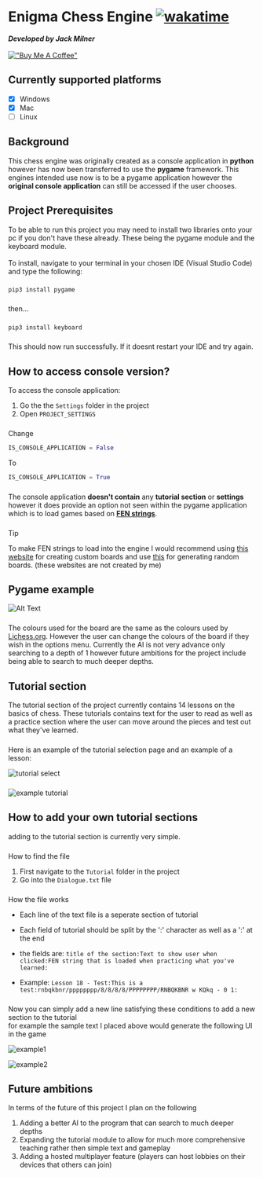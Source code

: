 # Enigma Chess Engine  [![wakatime](https://wakatime.com/badge/user/86f08dc1-5098-42c2-b193-5a05699baa48/project/7239718c-4401-49ae-bf30-3c767e433e10.svg)](https://wakatime.com/badge/user/86f08dc1-5098-42c2-b193-5a05699baa48/project/7239718c-4401-49ae-bf30-3c767e433e10)
***Developed by Jack Milner***
\
\
[!["Buy Me A Coffee"](https://www.buymeacoffee.com/assets/img/custom_images/orange_img.png)](https://buymeacoffee.com/jackmilner)

## Currently supported platforms
- [x] Windows
- [x] Mac
- [ ] Linux
## Background

This chess engine was originally created as a console application in **python** however has now been transferred to use the **pygame** framework. This engines intended use now is to be a pygame application however the **original console application** can still be accessed if the user chooses.

## Project Prerequisites

To be able to run this project you may need to install two libraries onto your pc if you don't have these already. These being the pygame module and the keyboard module.
\
\
To install, navigate to your terminal in your chosen IDE (Visual Studio Code) and type the following:
###
`pip3 install pygame`
###
then...
###
`pip3 install keyboard`
###
This should now run successfully. If it doesnt restart your IDE and try again. 
## How to access console version?
To access the console application:

1. Go the the `Settings` folder in the project
2. Open `PROJECT_SETTINGS`
###
Change

```Python
IS_CONSOLE_APPLICATION = False
```
To

```Python
IS_CONSOLE_APPLICATION = True
```

###
The console application **doesn't contain** any **tutorial section** or **settings** however it does provide an option not seen within the pygame application which is to load games based on [**FEN strings**](https://en.wikipedia.org/wiki/Forsyth%E2%80%93Edwards_Notation).
###
> [!TIP]
> To make FEN strings to load into the engine I would recommend using [this website](https://www.redhotpawn.com/chess/chess-fen-viewer.php) for creating custom boards and use [this](http://bernd.bplaced.net/fengenerator/fengenerator.html) for generating random boards. (these websites are not created by me)
###
## Pygame example 
![Alt Text](https://media0.giphy.com/media/v1.Y2lkPTc5MGI3NjExejVtMTd5emtuODR0MDV5azUzZHFvYTJsdWIyN3FvcmozYzN4YjRqNyZlcD12MV9pbnRlcm5hbF9naWZfYnlfaWQmY3Q9Zw/qdGhRLpWaQPRXpnHuV/giphy.gif)
###
The colours used for the board are the same as the colours used by [Lichess.org](https://lichess.org/). However the user can change the colours of the board if they wish in the options menu. Currently the AI is not very advance only searching to a depth of 1 however future ambitions for the project include being able to search to much deeper depths. 
## Tutorial section
The tutorial section of the project currently contains 14 lessons on the basics of chess. These tutorials contains text for the user to read as well as a practice section where the user can move around the pieces and test out what they've learned.
###
Here is an example of the tutorial selection page and an example of a lesson:

![tutorial select](https://imgur.com/jDEHvUQ.png)
###
![example tutorial](https://imgur.com/eAAVFeV.png)

## How to add your own tutorial sections

adding to the tutorial section is currently very simple. 
### 
How to find the file

1. First navigate to the `Tutorial` folder in the project
2. Go into the `Dialogue.txt` file
###

How the file works

* Each line of the text file is a seperate section of tutorial

* Each field of tutorial should be split by the ':' character as well as a ':' at the end

* the fields are: `title of the section:Text to show user when clicked:FEN string that is loaded when practicing what you've learned:`

* Example: `Lesson 18 - Test:This is a test:rnbqkbnr/pppppppp/8/8/8/8/PPPPPPPP/RNBQKBNR w KQkq - 0 1:`
###
Now you can simply add a new line satisfying these conditions to add a new section to the tutorial
\
for example the sample text I placed above would generate the following UI in the game

![example1](https://imgur.com/OUeTcOv.png)

![example2](https://imgur.com/I1FrK3V.png)

## Future ambitions

In terms of the future of this project I plan on the following

1. Adding a better AI to the program that can search to much deeper depths
2. Expanding the tutorial module to allow for much more comprehensive teaching rather then simple text and gameplay
3. Adding a hosted multiplayer feature (players can host lobbies on their devices that others can join)

